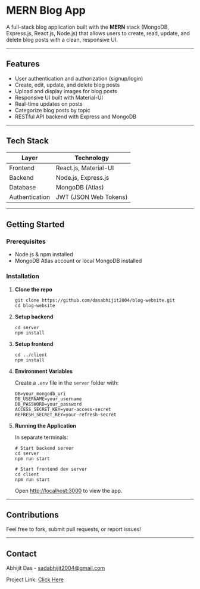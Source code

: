 # MERN Blog App

A full-stack blog application built with the **MERN** stack (MongoDB, Express.js, React.js, Node.js) that allows users to create, read, update, and delete blog posts with a clean, responsive UI.

---

## Features

- User authentication and authorization (signup/login)
- Create, edit, update, and delete blog posts
- Upload and display images for blog posts
- Responsive UI built with Material-UI
- Real-time updates on posts
- Categorize blog posts by topic
- RESTful API backend with Express and MongoDB

---

## Tech Stack

| Layer          | Technology                |
|----------------|--------------------------|
| Frontend       | React.js, Material-UI     |
| Backend        | Node.js, Express.js       |
| Database       | MongoDB (Atlas)     |
| Authentication | JWT (JSON Web Tokens)     |


---

## Getting Started

### Prerequisites

- Node.js & npm installed
- MongoDB Atlas account or local MongoDB installed

### Installation

1. **Clone the repo**
    ```
    git clone https://github.com/dasabhijit2004/blog-website.git
    cd blog-website
    ```

2. **Setup backend**
    ```
    cd server
    npm install
    ```

3. **Setup frontend**
    ```
    cd ../client
    npm install
    ```

4. **Environment Variables**

    Create a `.env` file in the `server` folder with:

    ```
    DB=your_mongodb_uri
    DB_USERNAME=your_username
    DB_PASSWORD=your_password
    ACCESS_SECRET_KEY=your-access-secret
    REFRESH_SECRET_KEY=your-refresh-secret
    ```

5. **Running the Application**

    In separate terminals:

    ```
    # Start backend server
    cd server
    npm run start
    ```

    ```
    # Start frontend dev server
    cd client
    npm run start
    ```

    Open [http://localhost:3000](http://localhost:3000) to view the app.

---

## Contributions

Feel free to fork, submit pull requests, or report issues!

---

## Contact

Abhijit Das - sadabhijit2004@gmail.com

Project Link: [Click Here](https://github.com/dasabhijit2004/blog-website)

